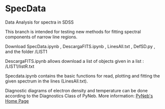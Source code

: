 # SpecData
Data Analysis for spectra in SDSS

This branch is intended for testing new methods for fitting spectral components of narrow line regions.

Download SpecData.ipynb , DescargaFITS.ipynb , LinesAll.txt , DefSD.py , and the folder /LIST1

DescargaFITS.ipynb allows download a list of objects given in a list : /LIST1/listR.txt

Specdata.ipynb contains the basic functions for read, plotting and fitting the given spectrum in the lines (LinesAll.txt).

Diagnostic diagrams of electron density and temperature can be done according to the Diagnostics Class of PyNeb. More information: [PyNeb's Home Page](http://www.iac.es/proyecto/PyNeb/)

